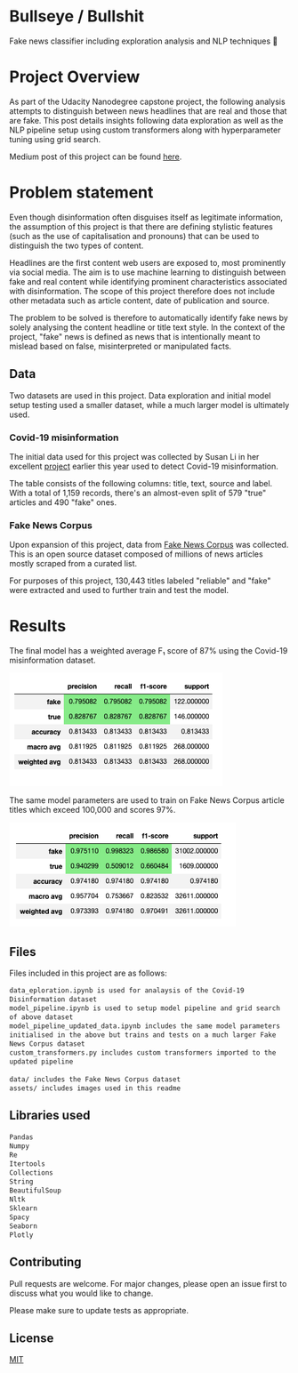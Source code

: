# Bullseye / Bullshit

Fake news classifier including exploration analysis and NLP techniques 🎯

# Project Overview
As part of the Udacity Nanodegree capstone project, the following analysis attempts to distinguish between news headlines that are real and those that are fake.
This post details insights following data exploration as well as the NLP pipeline setup using custom transformers along with hyperparameter tuning using grid search.

Medium post of this project can be found [here](https://medium.com/@plan__b/auto-fake-news-classifier-using-headlines-86c98fa5ab6e).

# Problem statement
Even though disinformation often disguises itself as legitimate information, the assumption of this project is that there are defining stylistic features (such as the use of capitalisation and pronouns) that can be used to distinguish the two types of content.

Headlines are the first content web users are exposed to, most prominently via social media. The aim is to use machine learning to distinguish between fake and real content while identifying prominent characteristics associated with disinformation. The scope of this project therefore does not include other metadata such as article content, date of publication and source.

The problem to be solved is therefore to automatically identify fake news by solely analysing the content headline or title text style. In the context of the project, "fake" news is defined as news that is intentionally meant to mislead based on false, misinterpreted or manipulated facts.

## Data
Two datasets are used in this project. Data exploration and initial model setup testing used a smaller dataset, while a much larger model is ultimately used.

### Covid-19 misinformation
The initial data used for this project was collected by Susan Li in her excellent [project](https://towardsdatascience.com/automatically-detect-covid-19-misinformation-f7ceca1dc1c7) earlier this year used to detect Covid-19 misinformation.

The table consists of the following columns: title, text, source and label. With a total of 1,159 records, there's an almost-even split of 579 "true" articles and 490 "fake" ones.

### Fake News Corpus
Upon expansion of this project, data from [Fake News Corpus](https://github.com/several27/FakeNewsCorpus) was collected. This is an open source dataset composed of millions of news articles mostly scraped from a curated list.

For purposes of this project, 130,443 titles labeled "reliable" and "fake" were extracted and used to further train and test the model.

# Results
The final model has a weighted average F₁ score of 87% using the Covid-19 misinformation dataset.

![Image of Covid-19 Confusion Matrix](https://github.com/feeblefruits/fake_news_classifier/blob/main/assets/covid_confusion.png)

The same model parameters are used to train on Fake News Corpus article titles which exceed 100,000 and scores 97%.

![Image of Fake News Corpus Confusion Matrix](https://github.com/feeblefruits/fake_news_classifier/blob/main/assets/fakenews_corpus_confusion.png)

## Files

Files included in this project are as follows:
```
data_eploration.ipynb is used for analaysis of the Covid-19 Disinformation dataset
model_pipeline.ipynb is used to setup model pipeline and grid search of above dataset
model_pipeline_updated_data.ipynb includes the same model parameters initialised in the above but trains and tests on a much larger Fake News Corpus dataset
custom_transformers.py includes custom transformers imported to the updated pipeline

data/ includes the Fake News Corpus dataset
assets/ includes images used in this readme

```

## Libraries used

```
Pandas
Numpy
Re
Itertools
Collections
String
BeautifulSoup
Nltk
Sklearn
Spacy
Seaborn
Plotly
```

## Contributing
Pull requests are welcome. For major changes, please open an issue first to discuss what you would like to change.

Please make sure to update tests as appropriate.

## License
[MIT](https://choosealicense.com/licenses/mit/)
